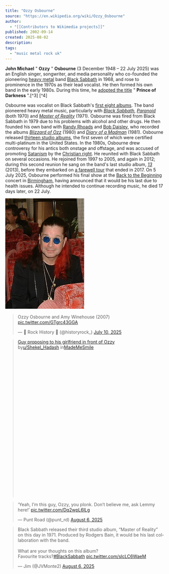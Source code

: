 ```yaml
---
title: "Ozzy Osbourne"
source: "https://en.wikipedia.org/wiki/Ozzy_Osbourne"
author:
  - "[[Contributors to Wikimedia projects]]"
published: 2002-09-14
created: 2025-08-02
description:
tags:
  - "music metal rock uk"
---
```

**John Michael** " **Ozzy** " **Osbourne** (3 December 1948 – 22 July 2025) was an English singer, songwriter, and media personality who co-founded the pioneering [heavy metal](https://en.wikipedia.org/wiki/Heavy_metal_music "Heavy metal music") band [Black Sabbath](https://en.wikipedia.org/wiki/Black_Sabbath "Black Sabbath") in 1968, and rose to prominence in the 1970s as their lead vocalist. He then formed his own band in the early 1980s. During this time, he [adopted the title](https://en.wikipedia.org/wiki/Honorific_nicknames_in_popular_music "Honorific nicknames in popular music") " **Prince of Darkness** ".[^3] [^4]

Osbourne was vocalist on Black Sabbath's [first eight albums](https://en.wikipedia.org/wiki/Black_Sabbath_discography "Black Sabbath discography"). The band pioneered heavy metal music, particularly with *[Black Sabbath](https://en.wikipedia.org/wiki/Black_Sabbath_\(album\) "Black Sabbath (album)")*, *[Paranoid](https://en.wikipedia.org/wiki/Paranoid_\(album\) "Paranoid (album)")* (both 1970) and *[Master of Reality](https://en.wikipedia.org/wiki/Master_of_Reality "Master of Reality")* (1971). Osbourne was fired from Black Sabbath in 1979 due to his problems with alcohol and other drugs. He then founded his own band with [Randy Rhoads](https://en.wikipedia.org/wiki/Randy_Rhoads "Randy Rhoads") and [Bob Daisley](https://en.wikipedia.org/wiki/Bob_Daisley "Bob Daisley"), who recorded the albums *[Blizzard of Ozz](https://en.wikipedia.org/wiki/Blizzard_of_Ozz "Blizzard of Ozz")* (1980) and *[Diary of a Madman](https://en.wikipedia.org/wiki/Diary_of_a_Madman_\(album\) "Diary of a Madman (album)")* (1981). Osbourne released [thirteen studio albums](https://en.wikipedia.org/wiki/Ozzy_Osbourne_discography "Ozzy Osbourne discography"), the first seven of which were certified multi-platinum in the United States. In the 1980s, Osbourne drew controversy for his antics both onstage and offstage, and was accused of promoting [Satanism](https://en.wikipedia.org/wiki/Satanism "Satanism") by the [Christian right](https://en.wikipedia.org/wiki/Christian_right "Christian right"). He reunited with Black Sabbath on several occasions. He rejoined from 1997 to 2005, and again in 2012; during this second reunion he sang on the band's last studio album, *[13](https://en.wikipedia.org/wiki/13_\(Black_Sabbath_album\) "13 (Black Sabbath album)")* (2013), before they embarked on [a farewell tour](https://en.wikipedia.org/wiki/The_End_Tour "The End Tour") that ended in 2017. On 5 July 2025, Osbourne performed his final show at the [Back to the Beginning](https://en.wikipedia.org/wiki/Back_to_the_Beginning "Back to the Beginning") concert in [Birmingham](https://en.wikipedia.org/wiki/Birmingham "Birmingham"), having announced that it would be his last due to health issues. Although he intended to continue recording music, he died 17 days later, on 22 July.  


![Ozzy](../../assets/img/3d37d55b74d5f64647fc74ee200b9ffc_MD5.webp)

<!-- Ozzy and Amy -->
<blockquote class="twitter-tweet"><p lang="en" dir="ltr">Ozzy Osbourne and Amy Winehouse (2007) <a href="https://t.co/GTgrc43GGA">pic.twitter.com/GTgrc43GGA</a></p>&mdash; 🎸 Rock History 🎸 (@historyrock_) <a href="https://twitter.com/historyrock_/status/1943453452585308428?ref_src=twsrc%5Etfw">July 10, 2025</a></blockquote> <script async src="https://platform.twitter.com/widgets.js" charset="utf-8"></script>

<!-- Ozzy Marriage -->
<blockquote class="reddit-embed-bq" style="height:500px" data-embed-theme="dark" data-embed-height="739"><a href="https://www.reddit.com/r/MadeMeSmile/comments/1mbejmn/guy_proposing_to_his_girlfriend_in_front_of_ozzy/">Guy proposing to his girlfriend in front of Ozzy</a><br> by<a href="https://www.reddit.com/user/Shekel_Hadash/">u/Shekel_Hadash</a> in<a href="https://www.reddit.com/r/MadeMeSmile/">MadeMeSmile</a></blockquote><script async="" src="https://embed.reddit.com/widgets.js" charset="UTF-8"></script>

<!-- Ozzy Lemmy -->
<blockquote class="twitter-tweet"><p lang="en" dir="ltr">‘Yeah, I’m this guy, Ozzy, you plonk. Don’t believe me, ask Lemmy here!’ <a href="https://t.co/Dq2wpL6ILg">pic.twitter.com/Dq2wpL6ILg</a></p>&mdash; Punt Road (@punt_rd) <a href="https://twitter.com/punt_rd/status/1953084032163692809?ref_src=twsrc%5Etfw">August 6, 2025</a></blockquote> <script async src="https://platform.twitter.com/widgets.js" charset="utf-8"></script>

<blockquote class="twitter-tweet"><p lang="en" dir="ltr">Black Sabbath released their third studio album, “Master of Reality” on this day in 1971. Produced by Rodgers Bain, it would be his last collaboration with the band.<br><br>What are your thoughts on this album?<br>Favourite tracks?<a href="https://twitter.com/hashtag/BlackSabbath?src=hash&amp;ref_src=twsrc%5Etfw">#BlackSabbath</a> <a href="https://t.co/slcLC6WaeM">pic.twitter.com/slcLC6WaeM</a></p>&mdash; Jim (@JVMonte2) <a href="https://twitter.com/JVMonte2/status/1953031084465172707?ref_src=twsrc%5Etfw">August 6, 2025</a></blockquote> <script async src="https://platform.twitter.com/widgets.js" charset="utf-8"></script>
